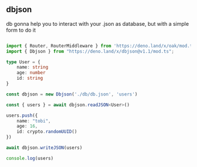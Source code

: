 dbjson
--
db gonna help you to interact with your .json as database, but with a simple form to do it

```typescript

import { Router, RouterMiddleware } from 'https://deno.land/x/oak/mod.ts'
import { Dbjson } from "https://deno.land/x/dbjson@v1.1/mod.ts";

type User = {
    name: string
    age: number
    id: string
}

const dbjson = new Dbjson('./db/db.json', 'users')

const { users } = await dbjson.readJSON<User>()

users.push({
    name: "tobi",
    age: 16,
    id: crypto.randomUUID()
})

await dbjson.writeJSON(users)

console.log(users)
```
